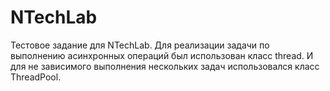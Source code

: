 # NTechLab

Тестовое задание для NTechLab.
Для реализации задачи по выполнению асинхронных операций был использован класс thread. И для не зависимого выполнения нескольких задач использовался класс ThreadPool.
